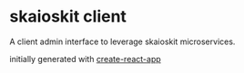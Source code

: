 # skaioskit client

A client admin interface to leverage skaioskit microservices.

initially generated with [create-react-app](https://github.com/facebook/create-react-app)